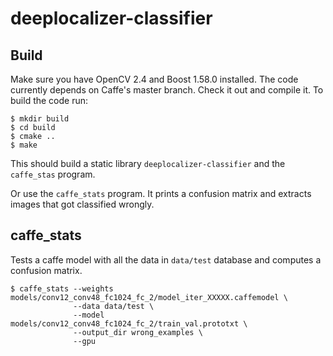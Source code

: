 # deeplocalizer-classifier

## Build

Make sure you have OpenCV 2.4 and Boost 1.58.0 installed.
The code currently depends on Caffe's master branch. Check it out and compile it.
To build the code run:

```
$ mkdir build
$ cd build
$ cmake ..
$ make
```

This should build a static library `deeplocalizer-classifier` and the
`caffe_stas` program.

Or use the `caffe_stats` program. It prints a confusion matrix and extracts
images that got classified wrongly.

## caffe_stats

Tests a caffe model with all the data in `data/test` database and computes
a confusion matrix.

```
$ caffe_stats --weights models/conv12_conv48_fc1024_fc_2/model_iter_XXXXX.caffemodel \
              --data data/test \
              --model models/conv12_conv48_fc1024_fc_2/train_val.prototxt \
              --output_dir wrong_examples \
              --gpu
```
